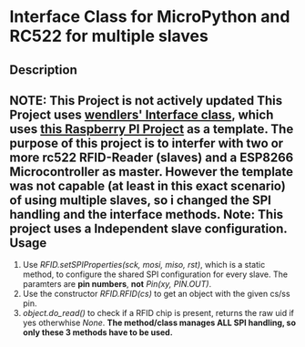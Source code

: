 Interface Class for MicroPython and RC522 for multiple slaves
======================
Description
----------------------
**NOTE: This Project is not actively updated**
This Project uses [wendlers' Interface class](https://github.com/wendlers/micropython-mfrc522), which uses [this Raspberry PI Project](https://github.com/mxgxw/MFRC522-python) as a template.
The purpose of this project is to interfer with two or more rc522 RFID-Reader (slaves) and a ESP8266 Microcontroller as master.
However the template was not capable (at least in this exact scenario) of using multiple slaves, so i changed the SPI handling and the interface methods.
Note: This project uses a **Independent slave configuration**.
Usage
---------------------
1. Use *RFID.setSPIProperties(sck, mosi, miso, rst)*, which is a static method, to configure the shared SPI configuration for every slave. The paramters are **pin numbers**, **not** *Pin(xy, PIN.OUT)*.
2. Use the constructor *RFID.RFID(cs)* to get an object with the given cs/ss pin.
3. *object.do_read()* to check if a RFID chip is present, returns the raw uid if yes otherwhise *None*. 
**The method/class manages ALL SPI handling, so only these 3 methods have to be used.**
